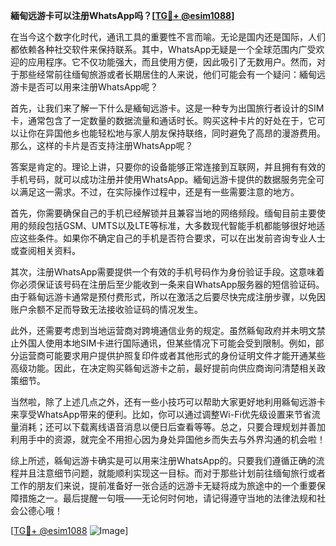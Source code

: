 **緬甸远游卡可以注册WhatsApp吗？[[TG💪+ @esim1088](https://t.me/s/esim1088)]**

在当今这个数字化时代，通讯工具的重要性不言而喻。无论是国内还是国际，人们都依赖各种社交软件来保持联系。其中，WhatsApp无疑是一个全球范围内广受欢迎的应用程序。它不仅功能强大，而且使用方便，因此吸引了无数用户。然而，对于那些经常前往缅甸旅游或者长期居住的人来说，他们可能会有一个疑问：緬甸远游卡是否可以用来注册WhatsApp呢？

首先，让我们来了解一下什么是緬甸远游卡。这是一种专为出国旅行者设计的SIM卡，通常包含了一定数量的数据流量和通话时长。购买这种卡片的好处在于，它可以让你在异国他乡也能轻松地与家人朋友保持联络，同时避免了高昂的漫游费用。那么，这样的卡片是否支持注册WhatsApp呢？

答案是肯定的。理论上讲，只要你的设备能够正常连接到互联网，并且拥有有效的手机号码，就可以成功注册并使用WhatsApp。緬甸远游卡提供的数据服务完全可以满足这一需求。不过，在实际操作过程中，还是有一些需要注意的地方。

首先，你需要确保自己的手机已经解锁并且兼容当地的网络频段。缅甸目前主要使用的频段包括GSM、UMTS以及LTE等标准，大多数现代智能手机都能够很好地适应这些条件。如果你不确定自己的手机是否符合要求，可以在出发前咨询专业人士或查阅相关资料。

其次，注册WhatsApp需要提供一个有效的手机号码作为身份验证手段。这意味着你必须保证该号码在注册后至少能收到一条来自WhatsApp服务器的短信验证码。由于緜甸远游卡通常是预付费形式，所以在激活之后要尽快完成注册步骤，以免因账户余额不足而导致无法接收验证码的情况发生。

此外，还需要考虑到当地运营商对跨境通信业务的规定。虽然緜甸政府并未明文禁止外国人使用本地SIM卡进行国际通讯，但某些情况下可能会受到限制。例如，部分运营商可能要求用户提供护照复印件或者其他形式的身份证明文件才能开通某些高级功能。因此，在决定购买緜甸远游卡之前，最好提前向供应商询问清楚相关政策细节。

当然啦，除了上述几点之外，还有一些小技巧可以帮助大家更好地利用緜甸远游卡来享受WhatsApp带来的便利。比如，你可以通过调整Wi-Fi优先级设置来节省流量消耗；还可以下载离线语音消息以便日后查看等等。总之，只要合理规划并善加利用手中的资源，就完全不用担心因为身处异国他乡而失去与外界沟通的机会啦！

综上所述，緜甸远游卡确实是可以用来注册WhatsApp的。只要我们遵循正确的流程并且注意细节问题，就能顺利实现这一目标。而对于那些计划前往缅甸旅行或者工作的朋友们来说，提前准备好一张合适的远游卡无疑将成为旅途中的一个重要保障措施之一。最后提醒一句哦——无论何时何地，请记得遵守当地的法律法规和社会公德心哦！

[[TG💪+ @esim1088](https://t.me/s/esim1088) ![Image](https://i.postimg.cc/4NQfJmqS/Snipaste-2025-05-13-00-14-12.png)]